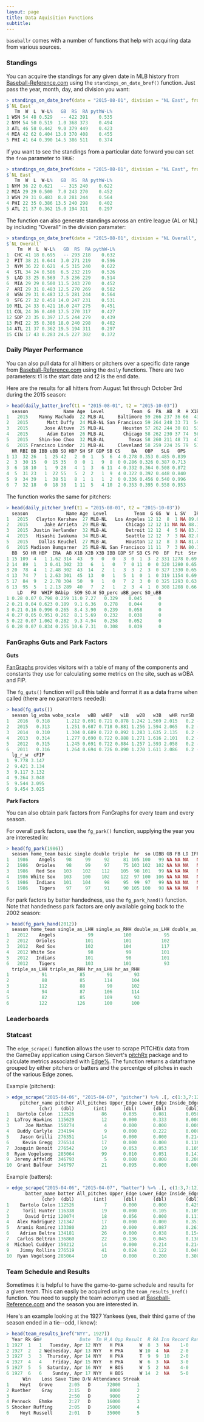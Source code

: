 ```yaml
---
layout: page
title: Data Aquisition Functions
subtitle: 
---
```


`baseballr` comes with a number of functions that help with acquiring data from various sources.

### Standings

You  can acquire the standings for any given date in MLB history from [Baseball-Reference.com](http://www.baseball-reference.com) using the `standings_on_date_bref()` function. Just pass the year, month, day, and division you want:

```R
> standings_on_date_bref(date = "2015-08-01", division = "NL East", from = FALSE)
$`NL East`
   Tm  W  L  W-L%   GB  RS  RA pythW-L%
1 WSN 54 48 0.529   -- 422 391    0.535
2 NYM 54 50 0.519  1.0 368 373    0.494
3 ATL 46 58 0.442  9.0 379 449    0.423
4 MIA 42 62 0.404 13.0 370 408    0.455
5 PHI 41 64 0.390 14.5 386 511    0.374
```

If you want to see the standings from a particular date forward you can set the `from` parameter to `TRUE`:

```R
> standings_on_date_bref(date = "2015-08-01", division = "NL East", from = TRUE)
$`NL East`
   Tm  W  L  W-L%   GB  RS  RA pythW-L%
1 NYM 36 22 0.621   -- 315 240    0.622
2 MIA 29 29 0.500  7.0 243 270    0.452
3 WSN 29 31 0.483  8.0 281 244    0.564
4 PHI 22 35 0.386 13.5 240 298    0.402
5 ATL 21 37 0.362 15.0 194 311    0.297
````

The function can also generate standings across an entire league (AL or NL) by including "Overall" in the division paramater:

```R
> standings_on_date_bref(date = "2015-08-01", division = "NL Overall", from = TRUE)
$`NL Overall`
    Tm  W  L  W-L%   GB  RS  RA pythW-L%
1  CHC 41 18 0.695   -- 293 218    0.632
2  PIT 38 21 0.644  3.0 271 219    0.596
3  NYM 36 22 0.621  4.5 315 240    0.622
4  STL 34 24 0.586  6.5 232 219    0.526
5  LAD 33 25 0.569  7.5 236 229    0.514
6  MIA 29 29 0.500 11.5 243 270    0.452
7  ARI 29 31 0.483 12.5 270 269    0.502
8  WSN 29 31 0.483 12.5 281 244    0.564
9  SFG 27 32 0.458 14.0 247 231    0.531
10 MIL 24 33 0.421 16.0 247 275    0.451
11 COL 24 36 0.400 17.5 270 317    0.427
12 SDP 23 35 0.397 17.5 244 279    0.439
13 PHI 22 35 0.386 18.0 240 298    0.402
14 ATL 21 37 0.362 19.5 194 311    0.297
15 CIN 17 43 0.283 24.5 227 302    0.372
```

### Daily Player Performance

You can also pull data for all hitters or pitchers over a specific date range from [Baseball-Reference.com](http://www.baseball-reference.com) using the `daily` functions. There are two parameters: t1 is the start date and t2 is the end date.

Here are the results for all hitters from August 1st through October 3rd during the 2015 season:

```R
> head(daily_batter_bref(t1 = "2015-08-01", t2 = "2015-10-03"))
  season             Name Age  Level          Team  G  PA  AB  R  H X1B X2B X3B
1   2015    Manny Machado  22 MLB-AL     Baltimore 59 266 237 36 66  43  10   0
2   2015       Matt Duffy  24 MLB-NL San Francisco 59 264 248 33 71  54  12   2
3   2015      Jose Altuve  25 MLB-AL       Houston 57 262 244 30 81  53  19   3
4   2015       Adam Eaton  26 MLB-AL       Chicago 58 262 230 37 74  56  12   1
5   2015    Shin-Soo Choo  32 MLB-AL         Texas 58 260 211 48 71  47  14   1
6   2015 Francisco Lindor  21 MLB-AL     Cleveland 58 259 224 35 79  51  17   4
  HR RBI BB IBB uBB SO HBP SH SF GDP SB CS    BA   OBP   SLG   OPS
1 13  32 26   1  25 42   2  0  1   5  6  4 0.278 0.353 0.485 0.839
2  3  30 15   0  15 35   0  0  1   9  8  0 0.286 0.326 0.387 0.713
3  6  18 10   1   9 28   4  1  3   6 11  4 0.332 0.364 0.508 0.872
4  5  31 23   1  22 55   5  2  2   1  9  4 0.322 0.392 0.448 0.840
5  9  34 39   1  38 51   8  1  1   1  2  0 0.336 0.456 0.540 0.996
6  7  32 18   0  18 38   1 11  5   4 10  2 0.353 0.395 0.558 0.953
```

The function works the same for pitchers:

```R
> head(daily_pitcher_bref(t1 = "2015-08-01", t2 = "2015-10-03"))
  season              Name Age  Level          Team  G GS  W  L SV   IP  H  R ER uBB
1   2015   Clayton Kershaw  27 MLB-NL   Los Angeles 12 12  8  1 NA 89.0 56 17 16  15
2   2015      Jake Arrieta  29 MLB-NL       Chicago 12 12 11 NA NA 88.1 41  7  4  14
3   2015  Justin Verlander  32 MLB-AL       Detroit 12 12  4  5 NA 83.1 63 28 23  19
4   2015   Hisashi Iwakuma  34 MLB-AL       Seattle 12 12  7  3 NA 82.0 65 25 24  12
5   2015    Dallas Keuchel  27 MLB-AL       Houston 12 12  8  3 NA 81.0 69 28 25  17
6   2015 Madison Bumgarner  25 MLB-NL San Francisco 11 11  7  3 NA 80.1 54 21 19  12
  BB  SO HR HBP  ERA  AB X1B X2B X3B IBB GDP SF SB CS PO  BF  Pit  Str  StL  StS GB.FB
1 15 109  4   1 1.62 314  43   9   0   0   3  0  1  3  2 331 1278 0.69 0.17 0.16  0.47
2 14  89  1   3 0.41 302  33   6   1   0   7  0 11  0  0 320 1280 0.65 0.17 0.13  0.65
3 20  78  4   1 2.48 302  43  14   2   1   3  3  2  3  0 327 1330 0.65 0.16 0.10  0.37
4 13  74  7   1 2.63 301  45  13   0   1   5  1  0  1  0 319 1154 0.69 0.18 0.11  0.52
5 17  84  9   2 2.78 304  50   9   1   0   7  2  3  0  0 325 1293 0.63 0.19 0.12  0.58
6 13  95  5   1 2.13 289  40   7   2   1   2  3  4  1  0 308 1208 0.66 0.16 0.13  0.46
    LD   PU  WHIP BAbip  SO9 SO.W SO_perc uBB_perc SO_uBB
1 0.28 0.07 0.798 0.259 11.0 7.27   0.329    0.045      0
2 0.21 0.04 0.623 0.189  9.1 6.36   0.278    0.044      0
3 0.21 0.16 0.996 0.265  8.4 3.90   0.239    0.058      0
4 0.27 0.05 0.951 0.262  8.1 5.69   0.232    0.038      0
5 0.22 0.07 1.062 0.282  9.3 4.94   0.258    0.052      0
6 0.28 0.07 0.834 0.255 10.6 7.31   0.308    0.039      0
```

### FanGraphs Guts and Park Factors 

__Guts__

[FanGraphs](http://fangraphs.com) provides visitors with a table of many of the components and constants they use for calculating some metrics on the site, such as wOBA and FIP. 

The `fg_guts()` function will pull this table and format it as a data frame when called (there are no paramters needed):

```R
> head(fg_guts())
  season lg_woba woba_scale   wBB  wHBP   w1B   w2B   w3B   wHR runSB  runCS lg_r_pa
1   2016   0.318      1.212 0.691 0.721 0.878 1.242 1.569 2.015   0.2 -0.410   0.118
2   2015   0.313      1.251 0.687 0.718 0.881 1.256 1.594 2.065   0.2 -0.392   0.113
3   2014   0.310      1.304 0.689 0.722 0.892 1.283 1.635 2.135   0.2 -0.377   0.108
4   2013   0.314      1.277 0.690 0.722 0.888 1.271 1.616 2.101   0.2 -0.384   0.110
5   2012   0.315      1.245 0.691 0.722 0.884 1.257 1.593 2.058   0.2 -0.398   0.114
6   2011   0.316      1.264 0.694 0.726 0.890 1.270 1.611 2.086   0.2 -0.394   0.112
  lg_r_w  cFIP
1  9.778 3.147
2  9.421 3.134
3  9.117 3.132
4  9.264 3.048
5  9.544 3.095
6  9.454 3.025
```

__Park Factors__

You can also obtain park factors from FanGraphs for every team and every season.

For overall park factors, use the `fg_park()` function, supplying the year you are interested in:

```R
> head(fg_park(1986))
  season home_team basic single double triple  hr  so UIBB GB FB LD IFFB FIP
1   1986    Angels    98     99     92     81 105 100   99 NA NA NA   NA 101
2   1986   Orioles    98     99     97     75 103 102  102 NA NA NA   NA 101
3   1986   Red Sox   103    102    112    105  98 101   99 NA NA NA   NA  98
4   1986 White Sox   103    100    102    122  97 100  106 NA NA NA   NA 100
5   1986   Indians   101    104     98     95  99  97   99 NA NA NA   NA 100
6   1986    Tigers    97     97     91     90 105 100   98 NA NA NA   NA 101
```
For park factors by batter handedness, use the `fg_park_hand()` function. Note that handedness park factors are only available going back to the 2002 season:

```R
> head(fg_park_hand(2012))
  season home_team single_as_LHH single_as_RHH double_as_LHH double_as_RHH
1   2012    Angels            99           100            95            96
2   2012   Orioles           101           101           102            98
3   2012   Red Sox           102           104           117           113
4   2012 White Sox            98            99           101            97
5   2012   Indians           101            98           101           102
6   2012    Tigers           103           101            93           102
  triple_as_LHH triple_as_RHH hr_as_LHH hr_as_RHH
1            91            85        91        93
2            88            85       114       104
3           112            88        90       102
4            94            87       106       114
5            82            85       109        93
6           122           126       100       100
```

### Leaderboards




### Statcast

The `edge_scrape()` function allows the user to scrape PITCHf/x data from the GameDay application using Carson Sievert's [pitchRx](https://github.com/cpsievert/pitchRx) package and to calculate metrics associated with [Edge%](https://billpetti.shinyapps.io/edge_shiny/). The function returns a dataframe grouped by either pitchers or batters and the percentge of pitches in each of the various Edge zones.

Example (pitchers):

```r
> edge_scrape("2015-04-06", "2015-04-07", "pitcher") %>% .[, c(1:3,7:12)] %>% head(10)
     pitcher_name pitcher All_pitches Upper_Edge Lower_Edge Inside_Edge Outside_Edge Heart Out_of_Zone
            (chr)   (dbl)       (int)      (dbl)      (dbl)       (dbl)        (dbl) (dbl)       (dbl)
1   Bartolo Colon  112526          86      0.035      0.081       0.058        0.151 0.209       0.465
2  LaTroy Hawkins  115629          12      0.000      0.333       0.000        0.000 0.083       0.583
3      Joe Nathan  150274           4      0.000      0.000       0.000        0.000 0.000       1.000
4   Buddy Carlyle  234194           9      0.000      0.222       0.000        0.000 0.333       0.444
5    Jason Grilli  276351          14      0.000      0.000       0.214        0.000 0.286       0.500
6     Kevin Gregg  276514          17      0.000      0.000       0.118        0.176 0.235       0.471
7  Joaquin Benoit  276542          19      0.053      0.053       0.105        0.000 0.158       0.632
8  Ryan Vogelsong  285064          99      0.010      0.051       0.141        0.061 0.182       0.556
9  Jeremy Affeldt  346793           5      0.000      0.000       0.200        0.000 0.000       0.800
10  Grant Balfour  346797          21      0.095      0.000       0.000        0.048 0.333       0.524
```

Example (batters):

```r
> edge_scrape("2015-04-06", "2015-04-07", "batter") %>% .[, c(1:3,7:12)] %>% head(10)
       batter_name batter All_pitches Upper_Edge Lower_Edge Inside_Edge Outside_Edge Heart Out_of_Zone
             (chr)  (dbl)       (int)      (dbl)      (dbl)       (dbl)        (dbl) (dbl)       (dbl)
1    Bartolo Colon 112526           7      0.000      0.000       0.429        0.000 0.143       0.429
2     Torii Hunter 116338          19      0.000      0.105       0.105        0.105 0.000       0.684
3      David Ortiz 120074          18      0.056      0.000       0.111        0.056 0.222       0.556
4   Alex Rodriguez 121347          17      0.000      0.000       0.353        0.000 0.118       0.529
5   Aramis Ramirez 133380          23      0.000      0.087       0.261        0.000 0.261       0.391
6    Adrian Beltre 134181          26      0.000      0.038       0.154        0.115 0.231       0.462
7   Carlos Beltran 136860          22      0.136      0.045       0.136        0.000 0.136       0.545
8  Michael Cuddyer 150212          14      0.000      0.214       0.214        0.000 0.214       0.357
9    Jimmy Rollins 276519          41      0.024      0.122       0.049        0.049 0.220       0.537
10  Ryan Vogelsong 285064          10      0.000      0.200       0.300        0.000 0.200       0.300
```

### Team Schedule and Results

Sometimes it is helpful to have the game-to-game schedule and results for a given team. This can easily be acquired using the `team_results_bref()` function. You need to supply the team acronym used at [Baseball-Reference.com](http://www.baseball-reference.com) and the season you are interested in.

Here's an example looking at the 1927 Yankees (yes, their third game of the season ended in a tie--odd, I know):

```R
> head(team_results_bref("NYY", 1927))
  Year Rk Gm#              Date  Tm H_A Opp Result  R RA Inn Record Rank     GB
1 1927  1   1   Tuesday, Apr 12 NYY   H PHA      W  8  3  NA    1-0    1   Tied
2 1927  2   2 Wednesday, Apr 13 NYY   H PHA      W 10  4  NA    2-0    1 up 0.5
3 1927  3   3  Thursday, Apr 14 NYY   H PHA      T  9  9  10    2-0    1   Tied
4 1927  4   4    Friday, Apr 15 NYY   H PHA      W  6  3  NA    3-0    1   Tied
5 1927  5   5  Saturday, Apr 16 NYY   H BOS      W  5  2  NA    4-0    1 up 1.0
6 1927  6   6    Sunday, Apr 17 NYY   H BOS      W 14  2  NA    5-0    1 up 2.0
      Win    Loss Save Time D/N Attendance Streak
1    Hoyt   Grove      2:05   D      72000      1
2 Ruether    Gray      2:15   D       8000      2
3                      2:50   D       9000      2
4 Pennock   Ehmke      2:27   D      16000      3
5 Shocker Ruffing      2:05   D      25000      4
6    Hoyt Russell      2:01   D      35000      5
```
